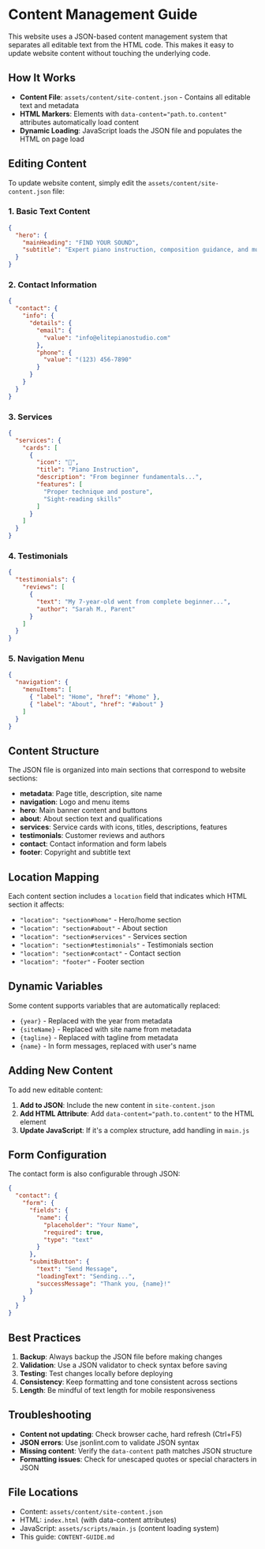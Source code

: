 # Content Management Guide

This website uses a JSON-based content management system that separates all editable text from the HTML code. This makes it easy to update website content without touching the underlying code.

## How It Works

- **Content File**: `assets/content/site-content.json` - Contains all editable text and metadata
- **HTML Markers**: Elements with `data-content="path.to.content"` attributes automatically load content
- **Dynamic Loading**: JavaScript loads the JSON file and populates the HTML on page load

## Editing Content

To update website content, simply edit the `assets/content/site-content.json` file:

### 1. Basic Text Content
```json
{
  "hero": {
    "mainHeading": "FIND YOUR SOUND",
    "subtitle": "Expert piano instruction, composition guidance, and music theory mastery"
  }
}
```

### 2. Contact Information
```json
{
  "contact": {
    "info": {
      "details": {
        "email": {
          "value": "info@elitepianostudio.com"
        },
        "phone": {
          "value": "(123) 456-7890"
        }
      }
    }
  }
}
```

### 3. Services
```json
{
  "services": {
    "cards": [
      {
        "icon": "🎹",
        "title": "Piano Instruction",
        "description": "From beginner fundamentals...",
        "features": [
          "Proper technique and posture",
          "Sight-reading skills"
        ]
      }
    ]
  }
}
```

### 4. Testimonials
```json
{
  "testimonials": {
    "reviews": [
      {
        "text": "My 7-year-old went from complete beginner...",
        "author": "Sarah M., Parent"
      }
    ]
  }
}
```

### 5. Navigation Menu
```json
{
  "navigation": {
    "menuItems": [
      { "label": "Home", "href": "#home" },
      { "label": "About", "href": "#about" }
    ]
  }
}
```

## Content Structure

The JSON file is organized into main sections that correspond to website sections:

- **metadata**: Page title, description, site name
- **navigation**: Logo and menu items  
- **hero**: Main banner content and buttons
- **about**: About section text and qualifications
- **services**: Service cards with icons, titles, descriptions, features
- **testimonials**: Customer reviews and authors
- **contact**: Contact information and form labels
- **footer**: Copyright and subtitle text

## Location Mapping

Each content section includes a `location` field that indicates which HTML section it affects:

- `"location": "section#home"` - Hero/home section
- `"location": "section#about"` - About section  
- `"location": "section#services"` - Services section
- `"location": "section#testimonials"` - Testimonials section
- `"location": "section#contact"` - Contact section
- `"location": "footer"` - Footer section

## Dynamic Variables

Some content supports variables that are automatically replaced:

- `{year}` - Replaced with the year from metadata
- `{siteName}` - Replaced with site name from metadata  
- `{tagline}` - Replaced with tagline from metadata
- `{name}` - In form messages, replaced with user's name

## Adding New Content

To add new editable content:

1. **Add to JSON**: Include the new content in `site-content.json`
2. **Add HTML Attribute**: Add `data-content="path.to.content"` to the HTML element
3. **Update JavaScript**: If it's a complex structure, add handling in `main.js`

## Form Configuration

The contact form is also configurable through JSON:

```json
{
  "contact": {
    "form": {
      "fields": {
        "name": {
          "placeholder": "Your Name",
          "required": true,
          "type": "text"
        }
      },
      "submitButton": {
        "text": "Send Message",
        "loadingText": "Sending...",
        "successMessage": "Thank you, {name}!"
      }
    }
  }
}
```

## Best Practices

1. **Backup**: Always backup the JSON file before making changes
2. **Validation**: Use a JSON validator to check syntax before saving
3. **Testing**: Test changes locally before deploying
4. **Consistency**: Keep formatting and tone consistent across sections
5. **Length**: Be mindful of text length for mobile responsiveness

## Troubleshooting

- **Content not updating**: Check browser cache, hard refresh (Ctrl+F5)
- **JSON errors**: Use jsonlint.com to validate JSON syntax
- **Missing content**: Verify the `data-content` path matches JSON structure
- **Formatting issues**: Check for unescaped quotes or special characters in JSON

## File Locations

- Content: `assets/content/site-content.json`
- HTML: `index.html` (with data-content attributes)
- JavaScript: `assets/scripts/main.js` (content loading system)
- This guide: `CONTENT-GUIDE.md`